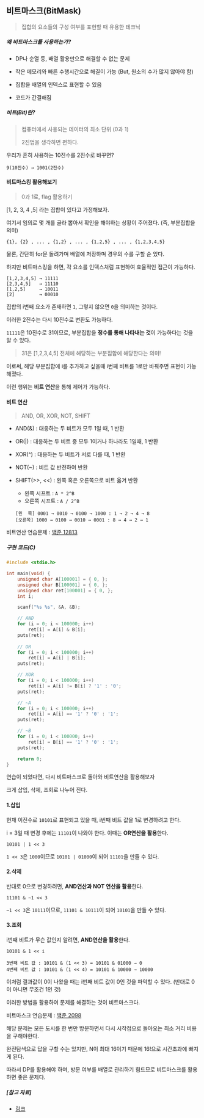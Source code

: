 ## 비트마스크(BitMask)

> 집합의 요소들의 구성 여부를 표현할 때 유용한 테크닉



##### *왜 비트마스크를 사용하는가?*

- DP나 순열 등, 배열 활용만으로 해결할 수 없는 문제
- 작은 메모리와 빠른 수행시간으로 해결이 가능 (But, 원소의 수가 많지 않아야 함)
- 집합을 배열의 인덱스로 표현할 수 있음

- 코드가 간결해짐



##### *비트(Bit)란?*

> 컴퓨터에서 사용되는 데이터의 최소 단위 (0과 1)
>
> 2진법을 생각하면 편하다.



우리가 흔히 사용하는 10진수를 2진수로 바꾸면?

`9(10진수) → 1001(2진수)`



#### 비트마스킹 활용해보기

> 0과 1로, flag 활용하기

[1, 2, 3, 4 ,5] 라는 집합이 있다고 가정해보자.

여기서 임의로 몇 개를 골라 뽑아서 확인을 해야하는 상황이 주어졌다. (즉, 부분집합을 의미)

```
{1}, {2} , ... , {1,2} , ... , {1,2,5} , ... , {1,2,3,4,5}
```

물론, 간단히 for문 돌려가며 배열에 저장하며 경우의 수를 구할 순 있다.

하지만 비트마스킹을 하면, 각 요소를 인덱스처럼 표현하여 효율적인 접근이 가능하다.

```
[1,2,3,4,5] → 11111
[2,3,4,5]   → 11110
[1,2,5]     → 10011
[2]         → 00010
```

집합의 i번째 요소가 존재하면 `1`, 그렇지 않으면 `0`을 의미하는 것이다.

이러한 2진수는 다시 10진수로 변환도 가능하다.

`11111`은 10진수로 31이므로, 부분집합을 **정수를 통해 나타내는 것**이 가능하다는 것을 알 수 있다.

> 31은 [1,2,3,4,5] 전체에 해당하는 부분집합에 해당한다는 의미!

이로써, 해당 부분집합에 i를 추가하고 싶을때 i번째 비트를 1로만 바꿔주면 표현이 가능해졌다.

이런 행위는 **비트 연산**을 통해 제어가 가능하다.



#### 비트 연산

> AND, OR, XOR, NOT, SHIFT

- AND(&) : 대응하는 두 비트가 모두 1일 때, 1 반환

- OR(|) : 대응하는 두 비트 중 모두 1이거나 하나라도 1일때, 1 반환

- XOR(^) : 대응하는 두 비트가 서로 다를 때, 1 반환

- NOT(~) : 비트 값 반전하여 반환

- SHIFT(>>, <<) : 왼쪽 혹은 오른쪽으로 비트 옮겨 반환

  - 왼쪽 시프트 : `A * 2^B`
  - 오른쪽 시프트 : `A / 2^B`

  ```
  [왼  쪽] 0001 → 0010 → 0100 → 1000 : 1 → 2 → 4 → 8
  [오른쪽] 1000 → 0100 → 0010 → 0001 : 8 → 4 → 2 → 1
  ```



비트연산 연습문제 : [백준 12813](https://www.acmicpc.net/problem/12813)

##### 구현 코드(C)

```C
#include <stdio.h>

int main(void) {
	unsigned char A[100001] = { 0, };
	unsigned char B[100001] = { 0, };
	unsigned char ret[100001] = { 0, };
	int i;

	scanf("%s %s", &A, &B);

    // AND
	for (i = 0; i < 100000; i++)
		ret[i] = A[i] & B[i];
	puts(ret);
    
    // OR
	for (i = 0; i < 100000; i++)
		ret[i] = A[i] | B[i];
	puts(ret);

    // XOR
	for (i = 0; i < 100000; i++)
		ret[i] = A[i] != B[i] ? '1' : '0';
	puts(ret);

    // ~A
	for (i = 0; i < 100000; i++)
		ret[i] = A[i] == '1' ? '0' : '1';
	puts(ret);

    // ~B
	for (i = 0; i < 100000; i++)
		ret[i] = B[i] == '1' ? '0' : '1';
	puts(ret);

	return 0;
}
```



연습이 되었다면, 다시 비트마스크로 돌아와 비트연산을 활용해보자

크게 삽입, 삭제, 조회로 나누어 진다.



#### 1.삽입

현재 이진수로 `10101`로 표현되고 있을 때, i번째 비트 값을 1로 변경하려고 한다.

i = 3일 때 변경 후에는 `11101`이 나와야 한다. 이때는 **OR연산을 활용**한다.

```
10101 | 1 << 3
```

`1 << 3`은 `1000`이므로 `10101 | 01000`이 되어 `11101`을 만들 수 있다.



#### 2.삭제

반대로 0으로 변경하려면, **AND연산과 NOT 연산을 활용**한다.

```
11101 & ~1 << 3
```

`~1 << 3`은 `10111`이므로, `11101 & 10111`이 되어 `10101`을 만들 수 있다.



#### 3.조회

i번째 비트가 무슨 값인지 알려면, **AND연산을 활용**한다.

```
10101 & 1 << i

3번째 비트 값 : 10101 & (1 << 3) = 10101 & 01000 → 0
4번째 비트 값 : 10101 & (1 << 4) = 10101 & 10000 → 10000
```

이처럼 결과값이 0이 나왔을 때는 i번째 비트 값이 0인 것을 파악할 수 있다. (반대로 0이 아니면 무조건 1인 것)

이러한 방법을 활용하여 문제를 해결하는 것이 비트마스크다.



비트마스크 연습문제 : [백준 2098](https://www.acmicpc.net/problem/2098)



해당 문제는 모든 도시를 한 번만 방문하면서 다시 시작점으로 돌아오는 최소 거리 비용을 구해야한다.

완전탐색으로 답을 구할 수는 있지만, N이 최대 16이기 때문에 16!으로 시간초과에 빠지게 된다.

따라서 DP를 활용해야 하며, 방문 여부를 배열로 관리하기 힘드므로 비트마스크를 활용하면 좋은 문제다.





##### [참고 자료]

- [링크](https://mygumi.tistory.com/361)

